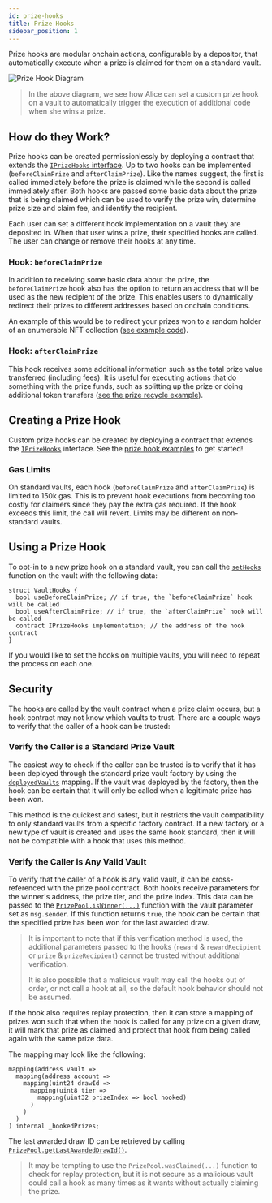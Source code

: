 ```yaml
---
id: prize-hooks
title: Prize Hooks
sidebar_position: 1
---
```


Prize hooks are modular onchain actions, configurable by a depositor, that automatically execute when a prize is claimed for them on a standard vault.

![Prize Hook Diagram](/img/v5/prize-hooks/prize-hook-diagram.jpg)

> In the above diagram, we see how Alice can set a custom prize hook on a vault to automatically trigger the execution of additional code when she wins a prize.

## How do they Work?

Prize hooks can be created permissionlessly by deploying a contract that extends the [`IPrizeHooks` interface](/protocol/reference/prize-vault/IPrizeHooks). Up to two hooks can be implemented (`beforeClaimPrize` and `afterClaimPrize`). Like the names suggest, the first is called immediately before the prize is claimed while the second is called immediately after. Both hooks are passed some basic data about the prize that is being claimed which can be used to verify the prize win, determine prize size and claim fee, and identify the recipient.

Each user can set a different hook implementation on a vault they are deposited in. When that user wins a prize, their specified hooks are called. The user can change or remove their hooks at any time.

### Hook: `beforeClaimPrize`

In addition to receiving some basic data about the prize, the `beforeClaimPrize` hook also has the option to return an address that will be used as the new recipient of the prize. This enables users to dynamically redirect their prizes to different addresses based on onchain conditions.

An example of this would be to redirect your prizes won to a random holder of an enumerable NFT collection ([see example code](https://github.com/GenerationSoftware/pt-v5-builder-code-examples/tree/main/src/prize-hooks/examples/prize-to-nft-holder#hook-to-award-prizes-to-a-random-nft-holder)).

### Hook: `afterClaimPrize`

This hook receives some additional information such as the total prize value transferred (including fees). It is useful for executing actions that do something with the prize funds, such as splitting up the prize or doing additional token transfers ([see the prize recycle example](https://github.com/GenerationSoftware/pt-v5-builder-code-examples/tree/main/src/prize-hooks/examples/prize-recycle#prize-recycle-hook)).

## Creating a Prize Hook

Custom prize hooks can be created by deploying a contract that extends the [`IPrizeHooks`](/protocol/reference/prize-vault/IPrizeHooks) interface. See the [prize hook examples](https://github.com/GenerationSoftware/pt-v5-builder-code-examples/tree/main/src/prize-hooks/examples) to get started!

### Gas Limits

On standard vaults, each hook (`beforeClaimPrize` and `afterClaimPrize`) is limited to 150k gas. This is to prevent hook executions from becoming too costly for claimers since they pay the extra gas required. If the hook exceeds this limit, the call will revert. Limits may be different on non-standard vaults.

## Using a Prize Hook

To opt-in to a new prize hook on a standard vault, you can call the [`setHooks`](/protocol/reference/prize-vault/PrizeVault#sethooks-1) function on the vault with the following data:

```solidity
struct VaultHooks {
  bool useBeforeClaimPrize; // if true, the `beforeClaimPrize` hook will be called
  bool useAfterClaimPrize; // if true, the `afterClaimPrize` hook will be called
  contract IPrizeHooks implementation; // the address of the hook contract
}
```

If you would like to set the hooks on multiple vaults, you will need to repeat the process on each one.

## Security

The hooks are called by the vault contract when a prize claim occurs, but a hook contract may not know which vaults to trust. There are a couple ways to verify that the caller of a hook can be trusted:

### Verify the Caller is a Standard Prize Vault

The easiest way to check if the caller can be trusted is to verify that it has been deployed through the standard prize vault factory by using the [`deployedVaults`](/protocol/reference/prize-vault/PrizeVaultFactory#deployedvaults) mapping. If the vault was deployed by the factory, then the hook can be certain that it will only be called when a legitimate prize has been won.

This method is the quickest and safest, but it restricts the vault compatibility to only standard vaults from a specific factory contract. If a new factory or a new type of vault is created and uses the same hook standard, then it will not be compatible with a hook that uses this method.

### Verify the Caller is Any Valid Vault

To verify that the caller of a hook is any valid vault, it can be cross-referenced with the prize pool contract. Both hooks receive parameters for the winner's address, the prize tier, and the prize index. This data can be passed to the [`PrizePool.isWinner(...)`](/protocol/reference/prize-pool/PrizePool#iswinner) function with the vault parameter set as `msg.sender`. If this function returns `true`, the hook can be certain that the specified prize has been won for the last awarded draw.

> It is important to note that if this verification method is used, the additional parameters passed to the hooks (`reward` & `rewardRecipient` or `prize` & `prizeRecipient`) cannot be trusted without additional verification.
>
> It is also possible that a malicious vault may call the hooks out of order, or not call a hook at all, so the default hook behavior should not be assumed.

If the hook also requires replay protection, then it can store a mapping of prizes won such that when the hook is called for any prize on a given draw, it will mark that prize as claimed and protect that hook from being called again with the same prize data.

The mapping may look like the following:

```solidity
mapping(address vault => 
  mapping(address account => 
    mapping(uint24 drawId => 
      mapping(uint8 tier => 
        mapping(uint32 prizeIndex => bool hooked)
      )
    )
  )
) internal _hookedPrizes;
```

The last awarded draw ID can be retrieved by calling [`PrizePool.getLastAwardedDrawId()`](/protocol/reference/prize-pool/PrizePool#getlastawardeddrawid).

> It may be tempting to use the `PrizePool.wasClaimed(...)` function to check for replay protection, but it is not secure as a malicious vault could call a hook as many times as it wants without actually claiming the prize.